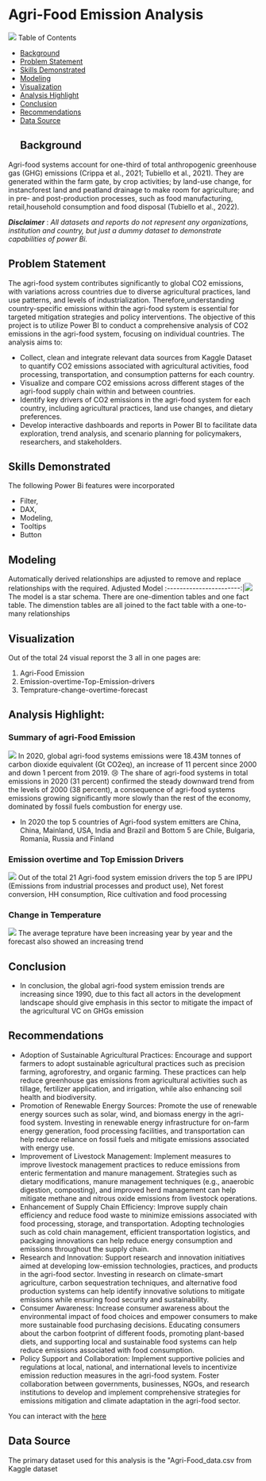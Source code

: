 # Agri-Food Emission Analysis
![](Background-Emission.png)
Table of Contents
- [Background](#background)
- [Problem Statement](#problem-statement)
- [Skills Demonstrated](#skills-demonstrated)
- [Modeling](#modeling)
- [Visualization](#visualization)
- [Analysis Highlight](#analysis-highlight)
- [Conclusion](#conclusion)
- [Recommendations](#recommendations)
- [Data Source](#data-source)
  ## Background
Agri-food systems account for one-third of total anthropogenic greenhouse gas (GHG) emissions (Crippa et al., 2021; Tubiello et al., 2021). They are generated within the farm gate, by crop activities; by land-use change, for instancforest land and peatland drainage to make room for agriculture; and in pre- and post-production processes, such as food  manufacturing, retail,household consumption and food disposal (Tubiello et al., 2022).

**_Disclaimer_** : _All datasets and reports do not represent any organizations, institution and country, but just a dummy dataset to demonstrate capabilities of power Bi._
## Problem Statement 
The agri-food system contributes significantly to global CO2 emissions, with variations across countries due to diverse agricultural practices, land use patterns, and levels of industrialization. Therefore,understanding country-specific emissions within the agri-food system is essential for targeted mitigation strategies and policy interventions. The objective of this project is to utilize Power BI to conduct a comprehensive analysis  of CO2 emissions in the agri-food system, focusing on individual countries. The analysis aims to: 
- Collect, clean and integrate relevant data sources from Kaggle Dataset to quantify CO2 emissions associated with agricultural activities, food processing, transportation, and consumption patterns for each country. 
- Visualize and compare CO2 emissions across different stages of the agri-food supply chain within and between countries. 
- Identify key drivers of CO2 emissions in the agri-food system for each country, including agricultural practices, land use changes, and dietary preferences.
- Develop interactive dashboards and reports in Power BI to facilitate data exploration, trend analysis, and scenario planning for policymakers, researchers, and stakeholders.
## Skills Demonstrated
The following Power Bi features were incorporated
- Filter, 
- DAX,
- Modeling,
- Tooltips
- Button
## Modeling
Automatically derived relationships are adjusted to remove and replace relationships with the required.
Adjusted Model
:-----------------------:|![](PBI-Modeling.png)
The model is a star schema.
There are one-dimention tables and one fact table. The dimenstion tables are all joined to the fact table with a one-to-many relationships
## Visualization
Out of the total 24 visual reporst the 3 all in one pages are: 
1. Agri-Food Emission
2. Emission-overtime-Top-Emission-drivers
3. Temprature-change-overtime-forecast
   
## Analysis Highlight:
### Summary of agri-Food Emission
![](Agri_Food_Emission_1.png)
In 2020, global agri-food systems emissions were 18.43M tonnes of carbon dioxide equivalent (Gt CO2eq), an increase of 11 percent since 2000 and down 1 percent from 2019. 😢
The share of agri-food systems in total emissions in 2020 (31 percent) confirmed the steady downward trend from the levels of 2000 (38 percent), a consequence of agri-food systems emissions growing significantly more slowly than the rest of the economy, dominated by fossil fuels combustion for energy use. 
- In 2020 the top 5 countries of Agri-food system emitters are China, China, Mainland, USA, India and Brazil and Bottom 5 are Chile, Bulgaria, Romania, Russia and Finland 
### Emission overtime and Top Emission Drivers
![](Emission_overtime_top_emission_Driver)
Out of the total 21 Agri-food system emission drivers the top 5 are IPPU (Emissions from industrial processes and product use), Net forest conversion, HH consumption, Rice cultivation and food processing
### Change in Temperature
![](Temperature_change_overtime_forecast_1)
The average teprature have been increasing year by year and the forecast also showed an increasing trend
## Conclusion
- In conclusion, the global agri-food system emission trends are increasing since 1990, due to this fact all actors in the development landscape should give emphasis in this sector to mitigate the impact of the agricultural VC on GHGs emission 
## Recommendations 
- Adoption of Sustainable Agricultural Practices: Encourage and support farmers to adopt sustainable agricultural practices such as precision farming, agroforestry, and organic farming. These practices can help reduce greenhouse gas emissions from agricultural activities such as tillage, fertilizer application, and irrigation, while also enhancing soil health and biodiversity.
- Promotion of Renewable Energy Sources: Promote the use of renewable energy sources such as solar, wind, and biomass energy in the agri-food system. Investing in renewable energy infrastructure for on-farm energy generation, food processing facilities, and transportation can help reduce reliance on fossil fuels and mitigate emissions associated with energy use.
- Improvement of Livestock Management: Implement measures to improve livestock management practices to reduce emissions from enteric fermentation and manure management. Strategies such as dietary modifications, manure management techniques (e.g., anaerobic digestion, composting), and improved herd management can help mitigate methane and nitrous oxide emissions from livestock operations.
- Enhancement of Supply Chain Efficiency: Improve supply chain efficiency and reduce food waste to minimize emissions associated with food processing, storage, and transportation. Adopting technologies such as cold chain management, efficient transportation logistics, and packaging innovations can help reduce energy consumption and emissions throughout the supply chain.
- Research and Innovation: Support research and innovation initiatives aimed at developing low-emission technologies, practices, and products in the agri-food sector. Investing in research on climate-smart agriculture, carbon sequestration techniques, and alternative food production systems can help identify innovative solutions to mitigate emissions while ensuring food security and sustainability.
- Consumer Awareness: Increase consumer awareness about the environmental impact of food choices and empower consumers to make more sustainable food purchasing decisions. Educating consumers about the carbon footprint of different foods, promoting plant-based diets, and supporting local and sustainable food systems can help reduce emissions associated with food consumption.
- Policy Support and Collaboration: Implement supportive policies and regulations at local, national, and international levels to incentivize emission reduction measures in the agri-food system. Foster collaboration between governments, businesses, NGOs, and research institutions to develop and implement comprehensive strategies for emissions mitigation and climate adaptation in the agri-food sector.

You can interact with the [here](https://app.powerbi.com/groups/me/reports/d15d50de-0ca1-440a-a72f-9d7800248ccd/ReportSection?experience=power-bi)
## Data Source
The primary dataset used for this analysis is the "Agri-Food_data.csv from Kaggle dataset

